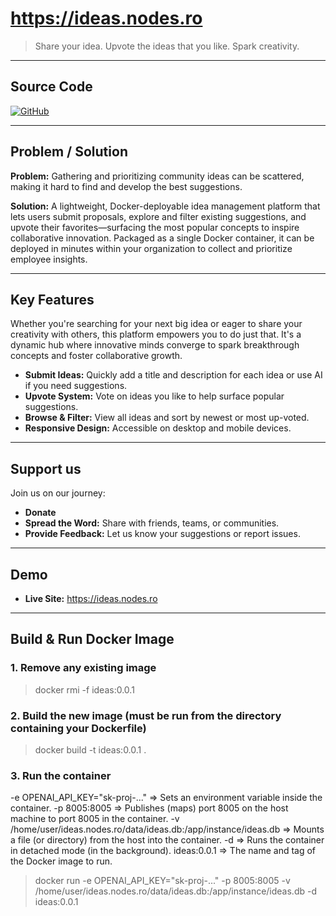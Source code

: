 # https://ideas.nodes.ro

> Share your idea. Upvote the ideas that you like. Spark creativity.

---

## Source Code

[![GitHub][fi=github]][source]

[source]: https://github.com/nodes-ro/ideas.git
[fi=github]: https://img.shields.io/badge/GitHub-Source%20Code-blue?logo=github

---

## Problem / Solution

**Problem:** Gathering and prioritizing community ideas can be scattered, making it hard to find and develop the best suggestions.

**Solution:** A lightweight, Docker-deployable idea management platform that lets users submit proposals, explore and filter existing suggestions, and upvote their favorites—surfacing the most popular concepts to inspire collaborative innovation. Packaged as a single Docker container, it can be deployed in minutes within your organization to collect and prioritize employee insights.

---

## Key Features

Whether you're searching for your next big idea or eager to share your creativity with others, this platform empowers you to do just that. It's a dynamic hub where innovative minds converge to spark breakthrough concepts and foster collaborative growth.

- **Submit Ideas:** Quickly add a title and description for each idea or use AI if you need suggestions.  
- **Upvote System:** Vote on ideas you like to help surface popular suggestions.  
- **Browse & Filter:** View all ideas and sort by newest or most up-voted.  
- **Responsive Design:** Accessible on desktop and mobile devices.  

---

## Support us

Join us on our journey:

- **Donate** 
- **Spread the Word:** Share with friends, teams, or communities.  
- **Provide Feedback:** Let us know your suggestions or report issues.  

---

## Demo

- **Live Site:** https://ideas.nodes.ro  

---

## Build & Run Docker Image

### 1. Remove any existing image
> docker rmi -f ideas:0.0.1

### 2. Build the new image (must be run from the directory containing your Dockerfile)
> docker build -t ideas:0.0.1 .

### 3. Run the container
-e OPENAI_API_KEY="sk-proj-..." => Sets an environment variable inside the container.
-p 8005:8005 => Publishes (maps) port 8005 on the host machine to port 8005 in the container.
-v /home/user/ideas.nodes.ro/data/ideas.db:/app/instance/ideas.db => Mounts a file (or directory) from the host into the container.
-d => Runs the container in detached mode (in the background).
ideas:0.0.1 => The name and tag of the Docker image to run.

> docker run -e OPENAI_API_KEY="sk-proj-..." -p 8005:8005 -v /home/user/ideas.nodes.ro/data/ideas.db:/app/instance/ideas.db  -d ideas:0.0.1 
